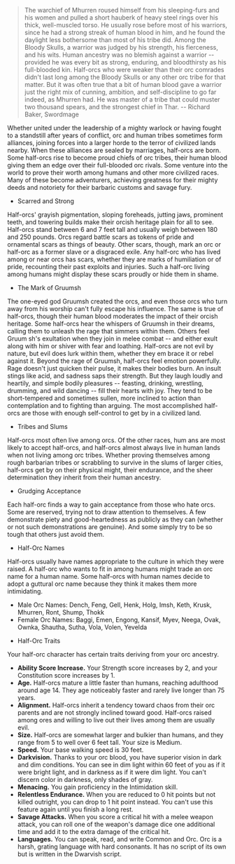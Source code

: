 > The warchief of Mhurren roused himself from his sleeping-furs and his women and pulled a short hauberk of heavy steel rings over his thick, well-muscled torso. He usually rose before most of his warriors, since he had a strong streak of human blood in him, and he found the daylight less bothersome than most of his tribe did. Among the Bloody Skulls, a warrior was judged by his strength, his fierceness, and his wits. Human ancestry was no blemish against a warrior -- provided he was every bit as strong, enduring, and bloodthirsty as his full-blooded kin. Half-orcs who were weaker than their orc comrades didn't last long among the Bloody Skulls or any other orc tribe for that matter. But it was often true that a bit of human blood gave a warrior just the right mix of cunning, ambition, and self-discipline to go far indeed, as Mhurren had. He was master of a tribe that could muster two thousand spears, and the strongest chief in Thar.
> -- Richard Baker, Swordmage

Whether united under the leadership of a mighty warlock or having fought to a standstill after years of conflict, orc and human tribes sometimes form alliances, joining forces into a larger horde to the terror of civilized lands nearby. When these alliances are sealed by marriages, half-orcs are born. Some half-orcs rise to become proud chiefs of orc tribes, their human blood giving them an edge over their full-blooded orc rivals. Some venture into the world to prove their worth among humans and other more civilized races. Many of these become adventurers, achieving greatness for their mighty deeds and notoriety for their barbaric customs and savage fury.

+ Scarred and Strong

Half-orcs' grayish pigmentation, sloping foreheads, jutting jaws, prominent teeth, and towering builds make their orcish heritage plain for all to see. Half-orcs stand between 6 and 7 feet tall and usually weigh between 180 and 250 pounds.
Orcs regard battle scars as tokens of pride and ornamental scars as things of beauty. Other scars, though, mark an orc or half-orc as a former slave or a disgraced exile. Any half-orc who has lived among or near orcs has scars, whether they are marks of humiliation or of pride, recounting their past exploits and injuries. Such a half-orc living among humans might display these scars proudly or hide them in shame.

+ The Mark of Gruumsh

The one-eyed god Gruumsh created the orcs, and even those orcs who turn away from his worship can't fully escape his influence. The same is true of half-orcs, though their human blood moderates the impact of their orcish heritage. Some half-orcs hear the whispers of Gruumsh in their dreams, calling them to unleash the rage that simmers within them. Others feel Gruum sh's exultation when they join in melee combat -- and either exult along with him or shiver with fear and loathing. Half-orcs are not evil by nature, but evil does lurk within them, whether they em brace it or rebel against it.
Beyond the rage of Gruumsh, half-orcs feel emotion powerfully. Rage doesn't just quicken their pulse, it makes their bodies burn. An insult stings like acid, and sadness saps their strength. But they laugh loudly and heartily, and simple bodily pleasures -- feasting, drinking, wrestling, drumming, and wild dancing -- fill their hearts with joy. They tend to be short-tempered and sometimes sullen, more inclined to action than contemplation and to fighting than arguing. The most accomplished half-orcs are those with enough self-control to get by in a civilized land.

+ Tribes and Slums

Half-orcs most often live among orcs. Of the other races, hum ans are most likely to accept half-orcs, and half-orcs almost always live in human lands when not living among orc tribes. Whether proving themselves among rough barbarian tribes or scrabbling to survive in the slums of larger cities, half-orcs get by on their physical might, their endurance, and the sheer determination they inherit from their human ancestry.

+ Grudging Acceptance

Each half-orc finds a way to gain acceptance from those who hate orcs. Some are reserved, trying not to draw attention to themselves. A few demonstrate piety and good-heartedness as publicly as they can (whether or not such demonstrations are genuine). And some simply try to be so tough that others just avoid them.

+ Half-Orc Names

Half-orcs usually have names appropriate to the culture in which they were raised. A half-orc who wants to fit in among humans might trade an orc name for a human name. Some half-orcs with human names decide to adopt a guttural orc name because they think it makes them more intimidating.

* Male Orc Names: Dench, Feng, Gell, Henk, Holg, Imsh, Keth, Krusk, Mhurren, Ront, Shump, Thokk
* Female Orc Names: Baggi, Emen, Engong, Kansif, Myev, Neega, Ovak, Ownka, Shautha, Sutha, Vola, Volen, Yevelda

+ Half-Orc Traits

Your half-orc character has certain traits deriving from your orc ancestry.

* **Ability Score Increase.** Your Strength score increases by 2, and your Constitution score increases by 1.
* **Age.** Half-orcs mature a little faster than humans, reaching adulthood around age 14. They age noticeably faster and rarely live longer than 75 years.
* **Alignment.** Half-orcs inherit a tendency toward chaos from their orc parents and are not strongly inclined toward good. Half-orcs raised among ores and willing to live out their lives among them are usually evil.
* **Size.** Half-orcs are somewhat larger and bulkier than humans, and they range from 5 to well over 6 feet tall. Your size is Medium.
* **Speed.** Your base walking speed is 30 feet.
* **Darkvision.** Thanks to your orc blood, you have superior vision in dark and dim conditions. You can see in dim light within 60 feet of you as if it were bright light, and in darkness as if it were dim light. You can't discern color in darkness, only shades of gray.
* **Menacing.** You gain proficiency in the Intimidation skill.
* **Relentless Endurance.** When you are reduced to 0 hit points but not killed outright, you can drop to 1 hit point instead. You can't use this feature again until you finish a long rest.
* **Savage Attacks.** When you score a critical hit with a melee weapon attack, you can roll one of the weapon's damage dice one additional time and add it to the extra damage of the critical hit.
* **Languages.** You can speak, read, and write Common and Orc. Orc is a harsh, grating language with hard consonants. It has no script of its own but is written in the Dwarvish script.